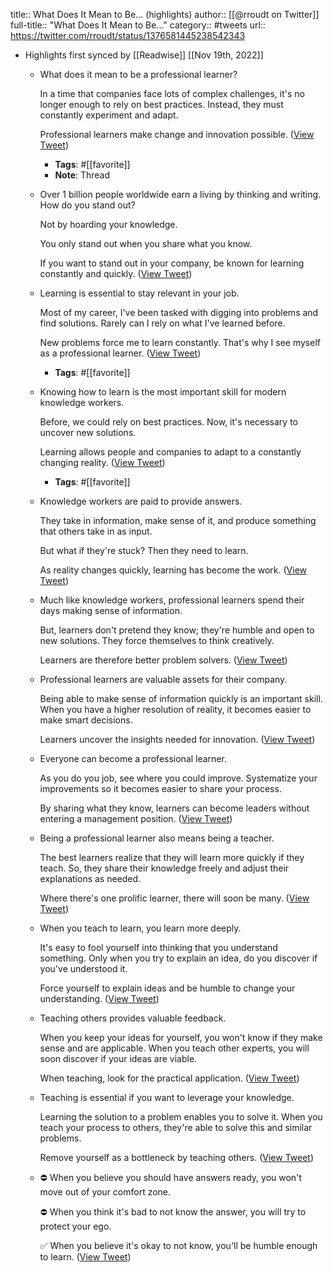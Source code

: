 title:: What Does It Mean to Be... (highlights)
author:: [[@rroudt on Twitter]]
full-title:: "What Does It Mean to Be..."
category:: #tweets
url:: https://twitter.com/rroudt/status/1376581445238542343

- Highlights first synced by [[Readwise]] [[Nov 19th, 2022]]
	- What does it mean to be a professional learner?
	  
	  In a time that companies face lots of complex challenges, it's no longer enough to rely on best practices. Instead, they must constantly experiment and adapt.
	  
	  Professional learners make change and innovation possible. ([View Tweet](https://twitter.com/rroudt/status/1376581432521408517))
		- **Tags**: #[[favorite]]
		- **Note**: Thread
	- Over 1 billion people worldwide earn a living by thinking and writing. How do you stand out?
	  
	  Not by hoarding your knowledge.
	  
	  You only stand out when you share what you know.
	  
	  If you want to stand out in your company, be known for learning constantly and quickly. ([View Tweet](https://twitter.com/rroudt/status/1376581433444204547))
	- Learning is essential to stay relevant in your job.
	  
	  Most of my career, I've been tasked with digging into problems and find solutions. Rarely can I rely on what I've learned before.
	  
	  New problems force me to learn constantly. That's why I see myself as a professional learner. ([View Tweet](https://twitter.com/rroudt/status/1376581434610171912))
		- **Tags**: #[[favorite]]
	- Knowing how to learn is the most important skill for modern knowledge workers.
	  
	  Before, we could rely on best practices. Now, it's necessary to uncover new solutions.
	  
	  Learning allows people and companies to adapt to a constantly changing reality. ([View Tweet](https://twitter.com/rroudt/status/1376581435826507780))
		- **Tags**: #[[favorite]]
	- Knowledge workers are paid to provide answers.
	  
	  They take in information, make sense of it, and produce something that others take in as input.
	  
	  But what if they're stuck? Then they need to learn.
	  
	  As reality changes quickly, learning has become the work. ([View Tweet](https://twitter.com/rroudt/status/1376581436745072645))
	- Much like knowledge workers, professional learners spend their days making sense of information.
	  
	  But, learners don't pretend they know; they're humble and open to new solutions. They force themselves to think creatively.
	  
	  Learners are therefore better problem solvers. ([View Tweet](https://twitter.com/rroudt/status/1376581437705621510))
	- Professional learners are valuable assets for their company.
	  
	  Being able to make sense of information quickly is an important skill. When you have a higher resolution of reality, it becomes easier to make smart decisions.
	  
	  Learners uncover the insights needed for innovation. ([View Tweet](https://twitter.com/rroudt/status/1376581438636752898))
	- Everyone can become a professional learner.
	  
	  As you do you job, see where you could improve. Systematize your improvements so it becomes easier to share your process.
	  
	  By sharing what they know, learners can become leaders without entering a management position. ([View Tweet](https://twitter.com/rroudt/status/1376581439622418433))
	- Being a professional learner also means being a teacher.
	  
	  The best learners realize that they will learn more quickly if they teach. So, they share their knowledge freely and adjust their explanations as needed.
	  
	  Where there's one prolific learner, there will soon be many. ([View Tweet](https://twitter.com/rroudt/status/1376581440616464384))
	- When you teach to learn, you learn more deeply.
	  
	  It's easy to fool yourself into thinking that you understand something. Only when you try to explain an idea, do you discover if you've understood it.
	  
	  Force yourself to explain ideas and be humble to change your understanding. ([View Tweet](https://twitter.com/rroudt/status/1376581441832771596))
	- Teaching others provides valuable feedback.
	  
	  When you keep your ideas for yourself, you won't know if they make sense and are applicable. When you teach other experts, you will soon discover if your ideas are viable.
	  
	  When teaching, look for the practical application. ([View Tweet](https://twitter.com/rroudt/status/1376581443061682178))
	- Teaching is essential if you want to leverage your knowledge.
	  
	  Learning the solution to a problem enables you to solve it. When you teach your process to others, they're able to solve this and similar problems.
	  
	  Remove yourself as a bottleneck by teaching others. ([View Tweet](https://twitter.com/rroudt/status/1376581444047343620))
	- ⛔️ When you believe you should have answers ready, you won't move out of your comfort zone.
	  
	  ⛔️ When you think it's bad to not know the answer, you will try to protect your ego.
	  
	  ✅ When you believe it's okay to not know, you'll be humble enough to learn. ([View Tweet](https://twitter.com/rroudt/status/1376581445238542343))
